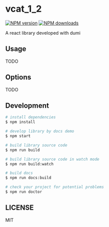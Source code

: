 # vcat_1_2

[![NPM version](https://img.shields.io/npm/v/vcat_1_2.svg?style=flat)](https://npmjs.org/package/vcat_1_2)
[![NPM downloads](http://img.shields.io/npm/dm/vcat_1_2.svg?style=flat)](https://npmjs.org/package/vcat_1_2)

A react library developed with dumi

## Usage

TODO

## Options

TODO

## Development

```bash
# install dependencies
$ npm install

# develop library by docs demo
$ npm start

# build library source code
$ npm run build

# build library source code in watch mode
$ npm run build:watch

# build docs
$ npm run docs:build

# check your project for potential problems
$ npm run doctor
```

## LICENSE

MIT
